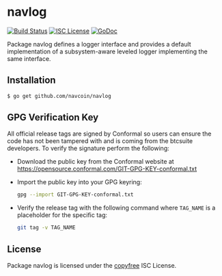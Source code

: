 navlog
======

[![Build Status](http://img.shields.io/travis/navcoin/navlog.svg)](https://travis-ci.org/navcoin/navlog)
[![ISC License](http://img.shields.io/badge/license-ISC-blue.svg)](http://copyfree.org)
[![GoDoc](https://img.shields.io/badge/godoc-reference-blue.svg)](http://godoc.org/github.com/navcoin/navlog)

Package navlog defines a logger interface and provides a default implementation
of a subsystem-aware leveled logger implementing the same interface.

## Installation

```bash
$ go get github.com/navcoin/navlog
```

## GPG Verification Key

All official release tags are signed by Conformal so users can ensure the code
has not been tampered with and is coming from the btcsuite developers.  To
verify the signature perform the following:

- Download the public key from the Conformal website at
  https://opensource.conformal.com/GIT-GPG-KEY-conformal.txt

- Import the public key into your GPG keyring:
  ```bash
  gpg --import GIT-GPG-KEY-conformal.txt
  ```

- Verify the release tag with the following command where `TAG_NAME` is a
  placeholder for the specific tag:
  ```bash
  git tag -v TAG_NAME
  ```

## License

Package navlog is licensed under the [copyfree](http://copyfree.org) ISC
License.
